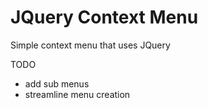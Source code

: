 # JQuery Context Menu
Simple context menu that uses JQuery

TODO
 - add sub menus
 - streamline menu creation

